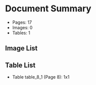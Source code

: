 # Document Summary

- Pages: 17
- Images: 0
- Tables: 1

## Image List


## Table List

- Table table_8_1 (Page 8): 1x1

